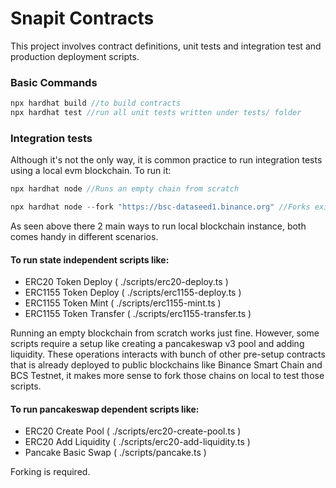 # Snapit Contracts

This project involves contract definitions, unit tests and integration test and production deployment scripts.

### Basic Commands

```javascript
npx hardhat build //to build contracts
npx hardhat test //run all unit tests written under tests/ folder
```

### Integration tests

Although it's not the only way, it is common practice to run integration tests using a local evm blockchain. To run it:

```javascript
npx hardhat node //Runs an empty chain from scratch

npx hardhat node --fork "https://bsc-dataseed1.binance.org" //Forks existing blockchain (Binance Testnet) from latest block and runs on local
```

As seen above there 2 main ways to run local blockchain instance, both comes handy in different scenarios.

#### To run state independent scripts like:

- ERC20 Token Deploy ( ./scripts/erc20-deploy.ts )
- ERC1155 Token Deploy ( ./scripts/erc1155-deploy.ts )
- ERC1155 Token Mint ( ./scripts/erc1155-mint.ts )
- ERC1155 Token Transfer ( ./scripts/erc1155-transfer.ts )

Running an empty blockchain from scratch works just fine. However, some scripts require a setup like creating a pancakeswap v3 pool and adding liquidity. These operations interacts with bunch of other pre-setup contracts that is already deployed to public blockchains like Binance Smart Chain and BCS Testnet, it makes more sense to fork those chains on local to test those scripts.

#### To run pancakeswap dependent scripts like:

- ERC20 Create Pool ( ./scripts/erc20-create-pool.ts )
- ERC20 Add Liquidity ( ./scripts/erc20-add-liquidity.ts )
- Pancake Basic Swap ( ./scripts/pancake.ts )

Forking is required.
